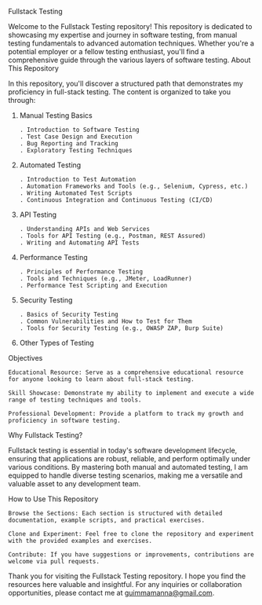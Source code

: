 Fullstack Testing

Welcome to the Fullstack Testing repository! This repository is dedicated to showcasing my expertise and journey in software testing, from manual testing fundamentals to advanced automation techniques. Whether you're a potential employer or a fellow testing enthusiast, you'll find a comprehensive guide through the various layers of software testing.
About This Repository

In this repository, you'll discover a structured path that demonstrates my proficiency in full-stack testing. The content is organized to take you through:

1. Manual Testing Basics

       . Introduction to Software Testing
       . Test Case Design and Execution
       . Bug Reporting and Tracking
       . Exploratory Testing Techniques

2. Automated Testing

       . Introduction to Test Automation
       . Automation Frameworks and Tools (e.g., Selenium, Cypress, etc.)
       . Writing Automated Test Scripts
       . Continuous Integration and Continuous Testing (CI/CD)

3. API Testing

       . Understanding APIs and Web Services
       . Tools for API Testing (e.g., Postman, REST Assured)
       . Writing and Automating API Tests

4. Performance Testing

       . Principles of Performance Testing
       . Tools and Techniques (e.g., JMeter, LoadRunner)
       . Performance Test Scripting and Execution

5. Security Testing

       . Basics of Security Testing
       . Common Vulnerabilities and How to Test for Them
       . Tools for Security Testing (e.g., OWASP ZAP, Burp Suite)

6. Other Types of Testing

Objectives

    Educational Resource: Serve as a comprehensive educational resource for anyone looking to learn about full-stack testing.

    Skill Showcase: Demonstrate my ability to implement and execute a wide range of testing techniques and tools.

    Professional Development: Provide a platform to track my growth and proficiency in software testing.

Why Fullstack Testing?

Fullstack testing is essential in today's software development lifecycle, ensuring that applications are robust, reliable, and perform optimally under various conditions. By mastering both manual and automated testing, I am equipped to handle diverse testing scenarios, making me a versatile and valuable asset to any development team.

How to Use This Repository

    Browse the Sections: Each section is structured with detailed documentation, example scripts, and practical exercises.

    Clone and Experiment: Feel free to clone the repository and experiment with the provided examples and exercises.

    Contribute: If you have suggestions or improvements, contributions are welcome via pull requests.

Thank you for visiting the Fullstack Testing repository. I hope you find the resources here valuable and insightful. For any inquiries or collaboration opportunities, please contact me at guimmamanna@gmail.com.
